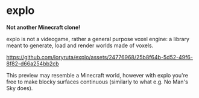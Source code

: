 # explo

**Not another Minecraft clone!**

explo is not a videogame, rather a general purpose voxel engine: a library meant to generate, load and render worlds made of voxels.

https://github.com/loryruta/explo/assets/24776968/25b8f64b-5d52-49f6-8f82-d66a254bb2cb

This preview may resemble a Minecraft world, however with explo you're free to make blocky surfaces continuous (similarly to what e.g. No Man's Sky does).
